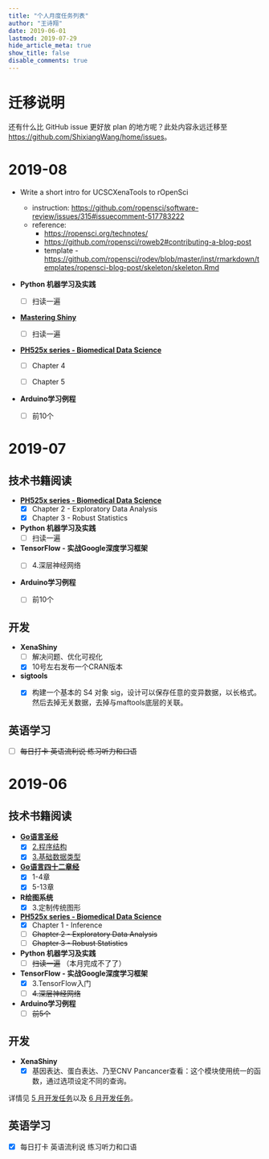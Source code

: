 ```yaml
---
title: "个人月度任务列表"
author: "王诗翔"
date: 2019-06-01
lastmod: 2019-07-29
hide_article_meta: true
show_title: false
disable_comments: true
---
```


# 迁移说明

还有什么比 GitHub issue 更好放 plan 的地方呢？此处内容永远迁移至 <https://github.com/ShixiangWang/home/issues>。

# 2019-08

- Write a short intro for UCSCXenaTools to rOpenSci
  - instruction: <https://github.com/ropensci/software-review/issues/315#issuecomment-517783222>
  - reference:
      * https://ropensci.org/technotes/
      * https://github.com/ropensci/roweb2#contributing-a-blog-post
      * template - <https://github.com/ropensci/rodev/blob/master/inst/rmarkdown/templates/ropensci-blog-post/skeleton/skeleton.Rmd>

- **Python 机器学习及实践** 
  - [ ] 扫读一遍 

- [**Mastering Shiny**](https://mastering-shiny.org/)
  - [ ] 扫读一遍 


- [**PH525x series - Biomedical Data Science**](https://genomicsclass.github.io/book/)
  - [ ] Chapter 4 
  - [ ] Chapter 5 


- **Arduino学习例程**
  - [ ] 前10个

# 2019-07

## 技术书籍阅读

- [**PH525x series - Biomedical Data Science**](https://genomicsclass.github.io/book/)
  - [x] Chapter 2 - Exploratory Data Analysis
  - [x] Chapter 3 - Robust Statistics

- **Python 机器学习及实践** 
  - [ ] 扫读一遍 
  
- **TensorFlow - 实战Google深度学习框架**
  - [ ] 4.深层神经网络


- **Arduino学习例程**
  - [ ] 前10个


## 开发

- **XenaShiny**
  - [ ] 解决问题、优化可视化
  - [x] 10号左右发布一个CRAN版本
- **sigtools**
  - [x] 构建一个基本的 S4 对象 sig，设计可以保存任意的变异数据，以长格式。然后去掉无关数据，去掉与maftools底层的关联。
  

## 英语学习

- [ ] ~~每日打卡 英语流利说 练习听力和口语~~

# 2019-06

## 技术书籍阅读

- [**Go语言圣经**](https://books.studygolang.com/gopl-zh/)
  - [x] [2.程序结构](https://books.studygolang.com/gopl-zh/ch2/ch2.html)
  - [x] [3.基础数据类型](https://books.studygolang.com/gopl-zh/ch3/ch3.html)

- [**Go语言四十二章经**](https://www.jianshu.com/nb/29056963)
  - [x] 1-4章
  - [x] 5-13章

- **R绘图系统**
  - [x] 3.定制传统图形

- [**PH525x series - Biomedical Data Science**](https://genomicsclass.github.io/book/)
  - [x] Chapter 1 - Inference
  - [ ] ~~Chapter 2 - Exploratory Data Analysis~~
  - [ ] ~~Chapter 3 - Robust Statistics~~

- **Python 机器学习及实践** 
  - [ ] ~~扫读一遍~~ （本月完成不了了）
  
- **TensorFlow - 实战Google深度学习框架**
  - [x] 3.TensorFlow入门
  - [ ] ~~4.深层神经网络~~

- **Arduino学习例程**
  - [ ] ~~前5个~~

## 开发

- **XenaShiny**
  - [x] 基因表达、蛋白表达、乃至CNV Pancancer查看：这个模块使用统一的函数，通过选项设定不同的查询。

详情见 [5 月开发任务](https://github.com/openbiox/XenaShiny/issues/21)以及 [6 月开发任务](https://github.com/openbiox/XenaShiny/issues/26)。

## 英语学习

- [x] 每日打卡 英语流利说 练习听力和口语
